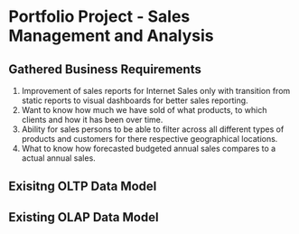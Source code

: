 # Portfolio Project - Sales Management and Analysis

## Gathered Business Requirements
1. Improvement of sales reports for Internet Sales only with transition from static reports to visual dashboards for better sales reporting.
2. Want to know how much we have sold of what products, to which clients and how it has been over time.
3. Ability for sales persons to be able to filter across all different types of products and customers for there respective geographical locations.
4. What to know how forecasted budgeted annual sales compares to a actual annual sales.

## Exisitng OLTP Data Model

## Existing OLAP Data Model

